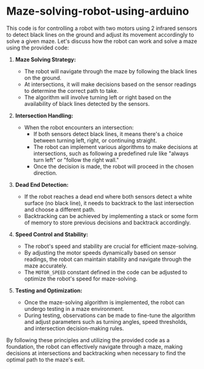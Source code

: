 # Maze-solving-robot-using-arduino
This code is for controlling a robot with two motors using 2 infrared sensors to detect black lines on the ground and adjust its movement accordingly to solve a given maze. 
Let's discuss how the robot can work and solve a maze using the provided code:

1. **Maze Solving Strategy:**
   - The robot will navigate through the maze by following the black lines on the ground.
   - At intersections, it will make decisions based on the sensor readings to determine the correct path to take.
   - The algorithm will involve turning left or right based on the availability of black lines detected by the sensors.

2. **Intersection Handling:**
   - When the robot encounters an intersection:
     - If both sensors detect black lines, it means there's a choice between turning left, right, or continuing straight.
     - The robot can implement various algorithms to make decisions at intersections, such as following a predefined rule like "always turn left" or "follow the right wall."
     - Once the decision is made, the robot will proceed in the chosen direction.

3. **Dead End Detection:**
   - If the robot reaches a dead end where both sensors detect a white surface (no black line), it needs to backtrack to the last intersection and choose a different path.
   - Backtracking can be achieved by implementing a stack or some form of memory to store previous decisions and backtrack accordingly.

4. **Speed Control and Stability:**
   - The robot's speed and stability are crucial for efficient maze-solving.
   - By adjusting the motor speeds dynamically based on sensor readings, the robot can maintain stability and navigate through the maze accurately.
   - The `MOTOR_SPEED` constant defined in the code can be adjusted to optimize the robot's speed for maze-solving.

5. **Testing and Optimization:**
   - Once the maze-solving algorithm is implemented, the robot can undergo testing in a maze environment.
   - During testing, observations can be made to fine-tune the algorithm and adjust parameters such as turning angles, speed thresholds, and intersection decision-making rules.

By following these principles and utilizing the provided code as a foundation, the robot can effectively navigate through a maze, making decisions at intersections and backtracking when necessary to find the optimal path to the maze's exit.
